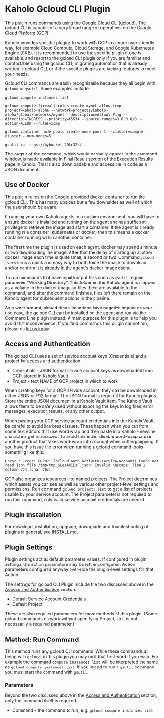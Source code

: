 # Kaholo Gcloud CLI Plugin
This plugin runs commands using the [Google Cloud CLI (gcloud)](https://cloud.google.com/sdk/gcloud). The gcloud CLI is capable of a very broad range of operations on the Google Cloud Platform (GCP).

Kaholo provides specific plugins to work with GCP in a more user-friendly way, for example Cloud Compute, Cloud Storage, and Google Kubernetes Engine (GKE). It is recommended to use the specific plugin if one is available, and resort to the gcloud CLI plugin only if you are familiar and comfortable using the gcloud CLI, migrating automation that is already written in gcloud CLI, or if the specific plugins are lacking features to meet your needs.

Gcloud CLI commands are easily recognizable because they all begin with `gcloud` or `gsutil`. Some examples include:

`gcloud compute instances list`

`gcloud compute firewall-rules create mynet-allow-icmp --project=kaholo-alpha --network=projects/kaholo-alpha/global/networks/mynet --description=Allow\ Ping --direction=INGRESS --priority=65534 --source-ranges=0.0.0.0/0 --action=ALLOW --rules=icmp`

`gcloud container node-pools create node-pool-1 --cluster=sample-cluster --num-nodes=5`

`gsutil cp -r gs://mybucket-298r32s/ .`

The output of the command, which would normally appear in the command window, is made available in Final Result section of the Execution Results page in Kaholo. This is also downloadable and accessible in code as a JSON document.

## Use of Docker
This plugin relies on the [Google-provided docker container](https://hub.docker.com/r/google/cloud-sdk/) to run the gcloud CLI. This has many upsides but a few downsides as well of which the user should be aware.

If running your own Kaholo agents in a custom environment, you will have to ensure docker is installed and running on the agent and has sufficient privilege to retrieve the image and start a container. If the agent is already running in a container (kubernetes or docker) then this means a docker container running within another container.

The first time the plugin is used on each agent, docker may spend a minute or two downloading the image. After that the delay of starting up another docker image each time is quite small, a second or two. Command `gcloud --version` is a quick and easy way to both force the image to download and/or confirm it is already in the agent's docker image cache.

To run commands that have input/output files such as `gsutil` require parameter "Working Directory". This folder on the Kaholo agent is mapped as a volume in the docker image so files there are available to the command, and after the command finishes, files left there remain on the Kaholo agent for subsequent actions in the pipeline.

As a work-around, should these limitations have negative impact on your use case, the gcloud CLI can be installed on the agent and run via the Command Line plugin instead. A main purpose for this plugin is to help you avoid that inconvenience. If you find commands this plugin cannot run, please do [let us know](https://kaholo.io/contact/).

## Access and Authentication
The gcloud CLI uses a set of service account keys (Credentials) and a project for access and authentication.

* Credentials - JSON format service account keys as downloaded from GCP, stored in Kaholo Vault.
* Project - text NAME of GCP project in which to work

When creating keys for a GCP service account, they can be downloaded in either JSON or P12 format. The JSON format is required for Kaholo plugins. Store the entire JSON document in a Kaholo Vault item. The Kaholo Vault allows them to be safely used without exposing the keys in log files, error messages, execution results, or any other output.

When pasting your GCP service account credentials into the Kaholo Vault, be careful to avoid line break issues. These happen when you cut from some text editors that use word wrap and then paste into Kaholo - newline characters get introduced. To avoid this either disable word-wrap or use another product that takes word-wrap into account when cutting/copying. If you have this issue the error when running a gcloud command looks something like this:

    Error : Error: ERROR: (gcloud.auth.activate-service-account) Could not read json file /tmp/tmp.GLezAM1EsF.json: Invalid \escape: line 1 column 764 (char 763)

GCP also organizes resources into named projects. The Project determines which assets you can see as well as various other project-level settings and permissions. Run command `gcloud projects list` to get a list of projects usable by your service account. The Project parameter is not required to run this command, only valid service account credentials are needed.

## Plugin Installation
For download, installation, upgrade, downgrade and troubleshooting of plugins in general, see [INSTALL.md](./INSTALL.md).

## Plugin Settings
Plugin settings act as default parameter values. If configured in plugin settings, the action parameters may be left unconfigured. Action parameters configured anyway over-ride the plugin-level settings for that Action.

The settings for gcloud CLI Plugin include the two discussed above in the [Access and Authentication](#Access-and-Authentication) section.

* Default Service Account Credentials
* Default Project

These are also required parameters for most methods of this plugin. (Some gcloud commands do work without specifying Project, so it is not necessarily a required parameter.)

## Method: Run Command
This method runs any gcloud CLI command. While these commands all being with `gcloud`, in this plugin you may omit that first word if you wish. For example the command `compute instances list` will be interpreted the same as `gcloud compute instances list`. If you intend to run a `gsutil` command, you must start the command with `gsutil`.

### Parameters
Beyond the two discussed above in the [Access and Authentication](#Access-and-Authentication) section, only the command itself is required.

* Command - the command to run, e.g. `gcloud compute instances list`
